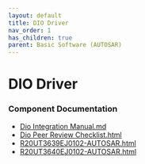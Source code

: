 ```yaml
---
layout: default
title: DIO Driver
nav_order: 1
has_children: true
parent: Basic Software (AUTOSAR)
---
```

# DIO Driver
### Component Documentation

- [Dio Integration Manual.md](doc/Dio%20Integration%20Manual.md)
- [Dio Peer Review Checklist.html](doc/Dio%20Peer%20Review%20Checklist.html)
- [R20UT3639EJ0102-AUTOSAR.html](doc/R20UT3639EJ0102-AUTOSAR.html)
- [R20UT3640EJ0102-AUTOSAR.html](doc/R20UT3640EJ0102-AUTOSAR.html)

